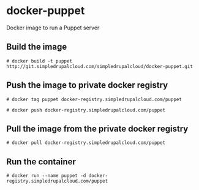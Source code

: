 docker-puppet
=============

Docker image to run a Puppet server

Build the image
-----------------

`# docker build -t puppet http://git.simpledrupalcloud.com/simpledrupalcloud/docker-puppet.git`

Push the image to private docker registry
-----------------------------------------

`# docker tag puppet docker-registry.simpledrupalcloud.com/puppet`

`# docker push docker-registry.simpledrupalcloud.com/puppet`

Pull the image from the private docker registry
-----------------------------------------------

`# docker pull docker-registry.simpledrupalcloud.com/puppet`

Run the container
-----------------

`# docker run --name puppet -d docker-registry.simpledrupalcloud.com/puppet`